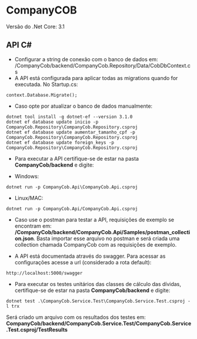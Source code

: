 # CompanyCOB

Versão do .Net Core: 3.1

## API C#
* Configurar a string de conexão com o banco de dados em: /CompanyCob/backend/CompanyCob.Repository/Data/CobDbContext.cs
* A API está configurada para aplicar todas as migrations quando for executada. No Startup.cs:
```
context.Database.Migrate();
```
* Caso opte por atualizar o banco de dados manualmente:
```
dotnet tool install -g dotnet-ef --version 3.1.0
dotnet ef database update inicio -p CompanyCob.Repository\CompanyCob.Repository.csproj
dotnet ef database update aumentar_tamanho_cpf -p CompanyCob.Repository\CompanyCob.Repository.csproj
dotnet ef database update foreign_keys -p CompanyCob.Repository\CompanyCob.Repository.csproj
```

* Para executar a API certifique-se de estar na pasta **CompanyCob/backend** e digite:

- Windows:
```
dotnet run -p CompanyCob.Api\CompanyCob.Api.csproj
```
- Linux/MAC:
```
dotnet run -p CompanyCob.Api/CompanyCob.Api.csproj
```

* Caso use o postman para testar a API, requisições de exemplo se encontram em: **/CompanyCob/backend/CompanyCob.Api/Samples/postman_collection.json**. Basta importar esse arquivo no postman e será criada uma collection chamada CompanyCob com as requisições de exemplo.

* A API está documentada através do swagger. Para acessar as configurações acesse a url (considerado a rota default):
```
http://localhost:5000/swagger
```

* Para executar os testes unitários das classes de cálculo das dívidas, certifique-se de estar na pasta **CompanyCob/backend** e digite:
```
dotnet test .\CompanyCob.Service.Test\CompanyCob.Service.Test.csproj -l trx
```
Será criado um arquivo com os resultados dos testes em: **CompanyCob/backend/CompanyCob.Service.Test/CompanyCob.Service.Test.csproj/TestResults**